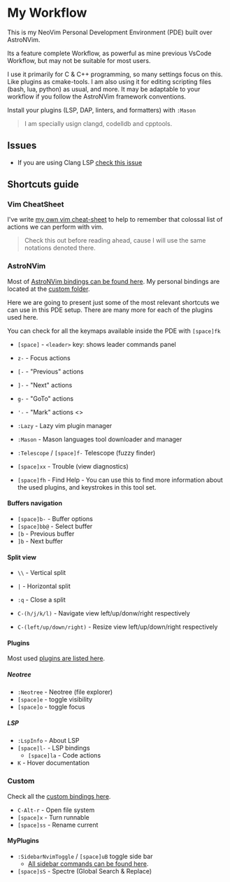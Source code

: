 # My Workflow

This is my NeoVim Personal Development Environment (PDE) built over AstroNVim.

Its a feature complete Workflow, as powerful as mine previous VsCode Workflow,
but may not be suitable for most users.

I use it primarily for C & C++ programming, so many settings focus on this.
Like plugins as cmake-tools. I am also using it for editing scripting files
(bash, lua, python) as usual, and more. It may be adaptable to your workflow
if you follow the AstroNVim framework conventions.

Install your plugins (LSP, DAP, linters, and formatters) with `:Mason`
> I am specially usign clangd, codelldb and cpptools.

## Issues

* If you are using Clang LSP [check this issue](https://github.com/neovim/nvim-lspconfig/issues/2184#issuecomment-1511154286)

## Shortcuts guide

### Vim CheatSheet

I've write [my own vim cheat-sheet](./vim_cheatsheet.md) to help to remember
that colossal list of actions we can perform with vim.

> Check this out before reading ahead, cause I will use the same notations
denoted there.

### AstroNVim

Most of [AstroNVim bindings can be found here](./lua/astronvim/mappings.lua).
My personal bindings are located at the [custom folder](./lua/custom/mappings.lua).

Here we are going to present just some of the most relevant shortcuts we can
use in this PDE setup. There are many more for each of the plugins used here.

You can check for all the keymaps available inside the PDE with `[space]fk`

* `[space]` - `<leader>` key: shows leader commands panel
* `z-` - Focus actions
* `[-` - "Previous" actions
* `]-` - "Next" actions
* `g-` - "GoTo" actions
* `'-` - "Mark" actions
<<!-- * `!-` - "Quick actions" -->>
* `:Lazy` - Lazy vim plugin manager
* `:Mason` - Mason languages tool downloader and manager

* `:Telescope` / `[space]f-` Telescope (fuzzy finder)
* `[space]xx` - Trouble (view diagnostics)
* `[space]fh` - Find Help - You can use this to find more information about the
used plugins, and keystrokes in this tool set.

#### Buffers navigation

* `[space]b-` - Buffer options
* `[space]bb@` - Select buffer
* `[b` - Previous buffer
* `]b` - Next buffer

#### Split view

* `\\` - Vertical split
* `|` - Horizontal split
* `:q` - Close a split

* `C-(h/j/k/l)` - Navigate view left/up/donw/right respectively
* `C-(left/up/down/right)` - Resize view left/up/down/right respectively

#### Plugins

Most used [plugins are listed here](./lua/plugins).

##### Neotree

* `:Neotree` - Neotree (file explorer)
* `[space]e` - toggle visibility
* `[space]o` - toggle focus

##### LSP

* `:LspInfo` - About LSP
* `[space]l-` - LSP bindings
  * `[space]la` - Code actions
* `K` - Hover documentation

### Custom

Check all the [custom bindings here](./lua/custom/mappings.lua).

* `C-Alt-r` - Open file system
* `[space]x` - Turn runnable
* `[space]ss` - Rename current

#### MyPlugins

* `:SidebarNvimToggle` / `[space]uB` toggle side bar
  * [All sidebar commands can be found here](https://github.com/sidebar-nvim/sidebar.nvim/blob/main/doc/sidebar.txt).
* `[space]sS` - Spectre (Global Search & Replace)
